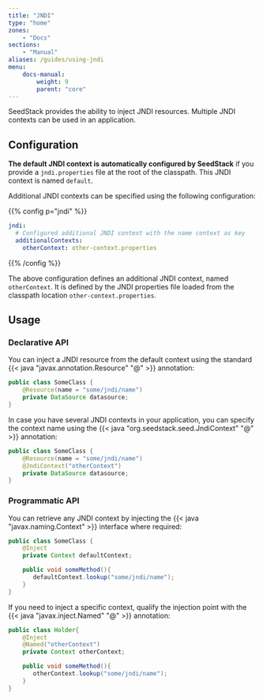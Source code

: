 ```yaml
---
title: "JNDI"
type: "home"
zones:
    - "Docs"
sections:
    - "Manual"    
aliases: /guides/using-jndi    
menu:
    docs-manual:
        weight: 9
        parent: "core"
---
```

SeedStack provides the ability to inject JNDI resources. Multiple JNDI contexts can be used in an application.<!--more-->

## Configuration

**The default JNDI context is automatically configured by SeedStack** if you provide a `jndi.properties` file at the root
of the classpath. This JNDI context is named `default`. 

Additional JNDI contexts can be specified using the following configuration:

{{% config p="jndi" %}}
```yaml
jndi:
  # Configured additional JNDI context with the name context as key
  additionalContexts:
    otherContext: other-context.properties
```
{{% /config %}}

The above configuration defines an additional JNDI context, named `otherContext`. It is defined by the JNDI properties file loaded
from the classpath location `other-context.properties`. 

## Usage

### Declarative API

You can inject a JNDI resource from the default context using the standard {{< java "javax.annotation.Resource" "@" >}} 
annotation:

```java
public class SomeClass {
    @Resource(name = "some/jndi/name")
    private DataSource datasource;
}
```

In case you have several JNDI contexts in your application, you can specify the context name using the {{< java "org.seedstack.seed.JndiContext" "@" >}}
annotation:

```java
public class SomeClass {
    @Resource(name = "some/jndi/name")
    @JndiContext("otherContext")
    private DataSource datasource;
}
```

### Programmatic API

You can retrieve any JNDI context by injecting the {{< java "javax.naming.Context" >}} interface where required:

```java
public class SomeClass {
    @Inject
    private Context defaultContext;

    public void someMethod(){
       defaultContext.lookup("some/jndi/name");
    }
}
```

If you need to inject a specific context, qualify the injection point with the {{< java "javax.inject.Named" "@" >}} annotation:

```java
public class Holder{
    @Inject
    @Named("otherContext")
    private Context otherContext;

    public void someMethod(){
       otherContext.lookup("some/jndi/name");
    }
}
```
